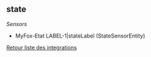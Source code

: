 ## state

*Sensors*
- MyFox-Etat LABEL-1|stateLabel (StateSensorEntity)


[Retour liste des integrations](../integration.md)
